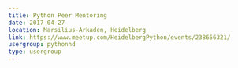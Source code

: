 ```yaml
---
title: Python Peer Mentoring
date: 2017-04-27
location: Marsilius-Arkaden, Heidelberg
link: https://www.meetup.com/HeidelbergPython/events/238656321/
usergroup: pythonhd
type: usergroup
---
```

